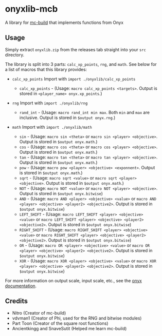 # onyxlib-mcb
A library for [mc-build](https://github.com/mc-build/mc-build) that implements functions from Onyx


## Usage
Simply extract `onyxlib.zip` from the releases tab straight into your `src` directory.

The library is split into 3 parts: `calc_xp_points`, `rng`, and `math`.
See below for a list of macros that this library provides:

* `calc_xp_points`
  Import with `import ./onyxlib/calc_xp_points`
  * `calc_xp_points` - (Usage: `macro calc_xp_points <targets>`. Output is stored in `<player_name> onyx.xp_points`.)
  
* `rng`
  Import with `import ./onyxlib/rng`
  * `rand_int` - (Usage: `macro rand_int min max`. Both `min` and `max` are inclusive. Output is stored in `$output onyx.rng`.)
  
* `math`
  Import with `import ./onyxlib/math`
  * `sin` - (Usage: `macro sin <theta>` or `macro sin <player> <objective>`. Output is stored in `$output onyx.math`.)
  * `cos` - (Usage: `macro cos <theta>` or `macro cos <player> <objective>`. Output is stored in `$output onyx.math`.)
  * `tan` - (Usage: `macro tan <theta>` or `macro tan <player> <objective>`. Output is stored in `$output onyx.math`.)
  * `pow` - (Usage: `macro pow <player> <objective> <exponnent>`. Output is stored in `$output onyx.math`.)
  * `sqrt` - (Usage: `macro sqrt <value>` or `macro sqrt <player> <objective>`. Output is stored in `$output onyx.math`.)
  * `NOT` - (Usage: `macro NOT <value>` or `macro NOT <player> <objective>`. Output is stored in `$output onyx.bitwise`)
  * `AND` - (Usage: `macro AND <player> <objective> <value>` or `macro AND <player> <objective> <player2> <objective2>`. Output is stored in `$output onyx.bitwise`)
  * `LEFT_SHIFT` - (Usage: `macro LEFT_SHIFT <player> <objective> <value>` or `macro LEFT_SHIFT <player> <objective> <player2> <objective2>`. Output is stored in `$output onyx.bitwise`)
  * `RIGHT_SHIFT` - (Usage: `macro RIGHT_SHIFT <player> <objective> <value>` or `macro RIGHT_SHIFT <player> <objective> <player2> <objective2>`. Output is stored in `$output onyx.bitwise`)
  * `OR` - (Usage: `macro OR <player> <objective> <value>` or `macro OR <player> <objective> <player2> <objective2>`. Output is stored in `$output onyx.bitwise`)
  * `XOR` - (Usage: `macro XOR <player> <objective> <value>` or `macro XOR <player> <objective> <player2> <objective2>`. Output is stored in `$output onyx.bitwise`)

For more information on output scale, input scale, etc., see the [onyx documentation](https://doublefelix.cf/onyx_docs/).

## Credits
* Nitro (Creator of mc-build)
* vdvman1 (Creator of Phi, used for the RNG and bitwise modules)
* Part Toon (Creator of the square root functions)
* Ancientkingg and SnaveSutit (Helped me learn mc-build)
